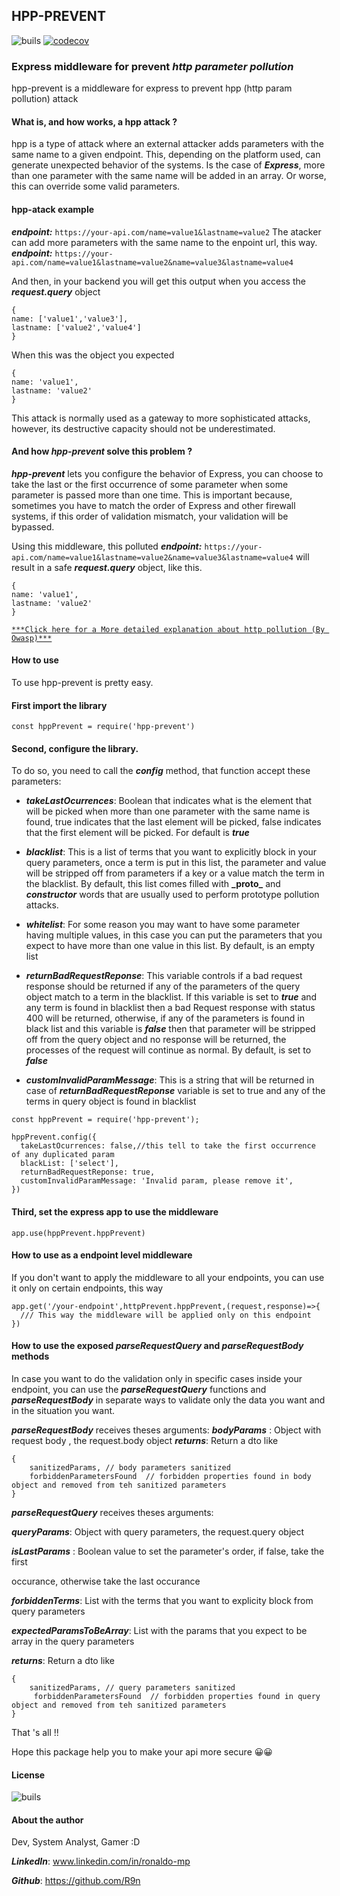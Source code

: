## HPP-PREVENT

![buils](https://img.shields.io/appveyor/build/R9n/hpp-prevent)
[![codecov](https://codecov.io/gh/R9n/hpp-prevent/branch/main/graph/badge.svg?token=6I00XDYH40)](https://codecov.io/gh/R9n/hpp-prevent)

### Express middleware for prevent **_http parameter pollution_**

hpp-prevent is a middleware for express to prevent hpp (http param pollution) attack

#### What is, and how works, a hpp attack ?

hpp is a type of attack where an external attacker adds parameters with the same name to a given endpoint. This, depending on the platform used, can generate unexpected behavior of the systems. Is the case of **_Express_**, more than one parameter with the same name will be added in an array.
Or worse, this can override some valid parameters.

#### hpp-atack example

**_endpoint:_** `https://your-api.com/name=value1&lastname=value2`
The atacker can add more parameters with the same name to the enpoint url, this way.
**_endpoint:_** `https://your-api.com/name=value1&lastname=value2&name=value3&lastname=value4`

And then, in your backend you will get this output when you access the **_request.query_** object

```
{
name: ['value1','value3'],
lastname: ['value2','value4']
}
```

When this was the object you expected

```
{
name: 'value1',
lastname: 'value2'
}
```

This attack is normally used as a gateway to more sophisticated attacks, however, its destructive capacity should not be underestimated.

#### And how **_hpp-prevent_** solve this problem ?

**_hpp-prevent_** lets you configure the behavior of Express, you can choose to take the last or the first occurrence of some parameter when some parameter is passed more than one time. This is important because, sometimes you have to match the order of Express and other firewall systems, if this order of validation mismatch, your validation will be bypassed.

Using this middleware, this polluted **_endpoint:_** `https://your-api.com/name=value1&lastname=value2&name=value3&lastname=value4` will result in a safe **_request.query_** object, like this.

```
{
name: 'value1',
lastname: 'value2'
}
```

[`***Click here for a More detailed explanation about http pollution (By Owasp)***`](https://owasp.org/www-project-web-security-testing-guide/latest/4-Web_Application_Security_Testing/07-Input_Validation_Testing/04-Testing_for_HTTP_Parameter_Pollution)

#### How to use

To use hpp-prevent is pretty easy.

#### First import the library

`const hppPrevent = require('hpp-prevent')`

#### Second, configure the library.

To do so, you need to call the **_config_** method, that function accept these parameters:

-   **_takeLastOcurrences_**: Boolean that indicates what is the element that will be picked when more than one parameter with the same name is found, true indicates that the last element will be picked, false indicates that the first element will be picked. For default is **_true_**

-   **_blacklist_**: This is a list of terms that you want to explicitly block in your query parameters, once a term is put in this list, the parameter and value will be stripped off from parameters if a key or a value match the term in the blacklist. By default, this list comes filled with **\_**proto**\_** and **_constructor_** words that are usually used to perform prototype pollution attacks.

-   **_whitelist_**: For some reason you may want to have some parameter having multiple values, in this case you can put the parameters that you expect to have more than one value in this list. By default, is an empty list
-   **_returnBadRequestReponse_**: This variable controls if a bad request response should be returned if any of the parameters of the query object match to a term in the blacklist. If this variable is set to **_true_** and any term is found in blacklist then a bad Request response with status 400 will be returned, otherwise, if any of the parameters is found in black list and this variable is **_false_** then that parameter will be stripped off from the query object and no response will be returned, the processes of the request will continue as normal. By default, is set to **_false_**

-   **_customInvalidParamMessage_**: This is a string that will be returned in case of
    **_returnBadRequestReponse_** variable is set to true and any of the terms in query object is found in blacklist

```
const hppPrevent = require('hpp-prevent');

hppPrevent.config({
  takeLastOcurrences: false,//this tell to take the first occurrence of any duplicated param
  blackList: ['select'],
  returnBadRequestReponse: true,
  customInvalidParamMessage: 'Invalid param, please remove it',
})
```

#### Third, set the express app to use the middleware

`app.use(hppPrevent.hppPrevent)`

#### How to use as a endpoint level middleware

If you don't want to apply the middleware to all your endpoints, you can use it only on certain endpoints, this way

```
app.get('/your-endpoint',httpPrevent.hppPrevent,(request,response)=>{
  /// This way the middleware will be applied only on this endpoint
})
```

#### How to use the exposed **_parseRequestQuery_** and **_parseRequestBody_** methods

In case you want to do the validation only in specific cases inside your endpoint, you can use the **_parseRequestQuery_** functions and **_parseRequestBody_** in separate ways to validate only the data you want and in the situation you want.

**_parseRequestBody_** receives theses arguments:
**_bodyParams_** : Object with request body , the request.body object
**_returns_**: Return a dto like

```
{
    sanitizedParams, // body parameters sanitized
    forbiddenParametersFound  // forbidden properties found in body object and removed from teh sanitized parameters
}
```

**_parseRequestQuery_** receives theses arguments:

**_queryParams_**: Object with query parameters, the request.query object

**_isLastParams_** : Boolean value to set the parameter's order, if false, take the first

occurance, otherwise take the last occurance

**_forbiddenTerms_**: List with the terms that you want to explicity block from query parameters

**_expectedParamsToBeArray_**: List with the params that you expect to be array in the query parameters

**_returns_**: Return a dto like

```
{
    sanitizedParams, // query parameters sanitized
     forbiddenParametersFound  // forbidden properties found in query object and removed from teh sanitized parameters
}
```

That 's all !!

Hope this package help you to make your api more secure 😀😀

#### License

![buils](https://img.shields.io/bower/l/mi)

#### About the author

Dev, System Analyst, Gamer :D

**_LinkedIn_**: www.linkedin.com/in/ronaldo-mp

**_Github_**: https://github.com/R9n
